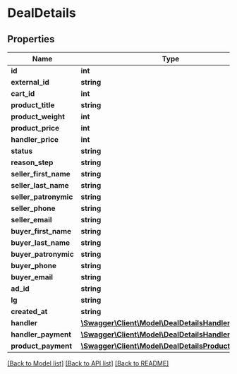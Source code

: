# DealDetails

## Properties
Name | Type | Description | Notes
------------ | ------------- | ------------- | -------------
**id** | **int** |  | [optional] 
**external_id** | **string** |  | [optional] 
**cart_id** | **int** |  | [optional] 
**product_title** | **string** |  | [optional] 
**product_weight** | **int** |  | [optional] 
**product_price** | **int** |  | [optional] 
**handler_price** | **int** |  | [optional] 
**status** | **string** |  | [optional] 
**reason_step** | **string** |  | [optional] 
**seller_first_name** | **string** |  | [optional] 
**seller_last_name** | **string** |  | [optional] 
**seller_patronymic** | **string** |  | [optional] 
**seller_phone** | **string** |  | [optional] 
**seller_email** | **string** |  | [optional] 
**buyer_first_name** | **string** |  | [optional] 
**buyer_last_name** | **string** |  | [optional] 
**buyer_patronymic** | **string** |  | [optional] 
**buyer_phone** | **string** |  | [optional] 
**buyer_email** | **string** |  | [optional] 
**ad_id** | **string** |  | [optional] 
**lg** | **string** |  | [optional] 
**created_at** | **string** |  | [optional] 
**handler** | [**\Swagger\Client\Model\DealDetailsHandler**](DealDetailsHandler.md) |  | [optional] 
**handler_payment** | [**\Swagger\Client\Model\DealDetailsHandlerPayment**](DealDetailsHandlerPayment.md) |  | [optional] 
**product_payment** | [**\Swagger\Client\Model\DealDetailsProductPayment**](DealDetailsProductPayment.md) |  | [optional] 

[[Back to Model list]](../README.md#documentation-for-models) [[Back to API list]](../README.md#documentation-for-api-endpoints) [[Back to README]](../README.md)


